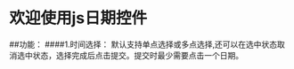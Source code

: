 # 欢迎使用js日期控件

##功能：
####1.时间选择：
     默认支持单点选择或多点选择,还可以在选中状态取消选中状态，选择完成后点击提交。提交时最少需要点击一个日期。
####
####